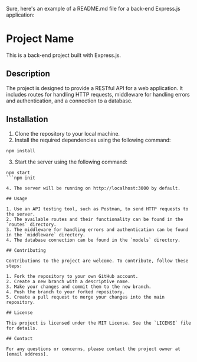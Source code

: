 Sure, here's an example of a README.md file for a back-end Express.js application:

# Project Name

This is a back-end project built with Express.js.

## Description

The project is designed to provide a RESTful API for a web application. It includes routes for handling HTTP requests, middleware for handling errors and authentication, and a connection to a database.

## Installation

1. Clone the repository to your local machine.
2. Install the required dependencies using the following command:

```
npm install
```

3. Start the server using the following command:

````
npm start
```npm init

4. The server will be running on http://localhost:3000 by default.

## Usage

1. Use an API testing tool, such as Postman, to send HTTP requests to the server.
2. The available routes and their functionality can be found in the `routes` directory.
3. The middleware for handling errors and authentication can be found in the `middleware` directory.
4. The database connection can be found in the `models` directory.

## Contributing

Contributions to the project are welcome. To contribute, follow these steps:

1. Fork the repository to your own GitHub account.
2. Create a new branch with a descriptive name.
3. Make your changes and commit them to the new branch.
4. Push the branch to your forked repository.
5. Create a pull request to merge your changes into the main repository.

## License

This project is licensed under the MIT License. See the `LICENSE` file for details.

## Contact

For any questions or concerns, please contact the project owner at [email address].
````
